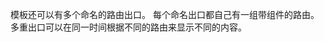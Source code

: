 模板还可以有多个命名的路由出口。 每个命名出口都自己有一组带组件的路由。 多重出口可以在同一时间根据不同的路由来显示不同的内容。

<router-outlet></router-outlet>
<router-outlet name="popup"></router-outlet>